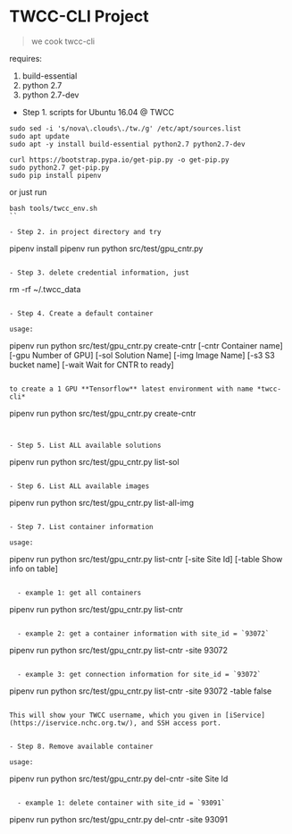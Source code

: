 # TWCC-CLI Project

> we cook twcc-cli

requires:
1. build-essential
1. python 2.7
1. python 2.7-dev

- Step 1. scripts for Ubuntu 16.04 @ TWCC
```
sudo sed -i 's/nova\.clouds\./tw./g' /etc/apt/sources.list
sudo apt update
sudo apt -y install build-essential python2.7 python2.7-dev

curl https://bootstrap.pypa.io/get-pip.py -o get-pip.py 
sudo python2.7 get-pip.py
sudo pip install pipenv
```

or just run

```
bash tools/twcc_env.sh
``

- Step 2. in project directory and try
```
pipenv install
pipenv run python src/test/gpu_cntr.py
```

- Step 3. delete credential information, just
```
rm -rf ~/.twcc_data
```

- Step 4. Create a default container 

usage:
```
pipenv run python src/test/gpu_cntr.py create-cntr [-cntr Container name] [-gpu Number of GPU] [-sol Solution Name] [-img Image Name]
                                                   [-s3 S3 bucket name] [-wait Wait for CNTR to ready]
```

to create a 1 GPU **Tensorflow** latest environment with name *twcc-cli*
```
pipenv run python src/test/gpu_cntr.py create-cntr 
```


- Step 5. List ALL available solutions
```
pipenv run python src/test/gpu_cntr.py list-sol
```

- Step 6. List ALL available images
```
pipenv run python src/test/gpu_cntr.py list-all-img
```

- Step 7. List container information 

usage:
```
pipenv run python src/test/gpu_cntr.py list-cntr [-site Site Id] [-table Show info on table]
```

  - example 1: get all containers
```
pipenv run python src/test/gpu_cntr.py list-cntr 
```

  - example 2: get a container information with site_id = `93072`
```
pipenv run python src/test/gpu_cntr.py list-cntr -site 93072
```

  - example 3: get connection information for site_id = `93072`
```
pipenv run python src/test/gpu_cntr.py list-cntr -site 93072 -table false
```

This will show your TWCC username, which you given in [iService](https://iservice.nchc.org.tw/), and SSH access port.


- Step 8. Remove available container

usage:
```
pipenv run python src/test/gpu_cntr.py del-cntr -site Site Id
```

  - example 1: delete container with site_id = `93091`
```
pipenv run python src/test/gpu_cntr.py del-cntr -site 93091
```